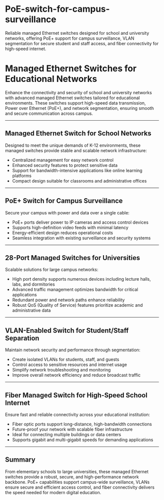 # PoE-switch-for-campus-surveillance
Reliable managed Ethernet switches designed for school and university networks, offering PoE+ support for campus surveillance, VLAN segmentation for secure student and staff access, and fiber connectivity for high-speed internet.

# Managed Ethernet Switches for Educational Networks

Enhance the connectivity and security of school and university networks with advanced managed Ethernet switches tailored for educational environments. These switches support high-speed data transmission, Power over Ethernet (PoE+), and network segmentation, ensuring smooth and secure communication across campus.

---

## Managed Ethernet Switch for School Networks

Designed to meet the unique demands of K-12 environments, these managed switches provide stable and scalable network infrastructure:

- Centralized management for easy network control  
- Enhanced security features to protect sensitive data  
- Support for bandwidth-intensive applications like online learning platforms  
- Compact design suitable for classrooms and administrative offices  

---

## PoE+ Switch for Campus Surveillance

Secure your campus with power and data over a single cable:

- PoE+ ports deliver power to IP cameras and access control devices  
- Supports high-definition video feeds with minimal latency  
- Energy-efficient design reduces operational costs  
- Seamless integration with existing surveillance and security systems  

---

## 28-Port Managed Switches for Universities

Scalable solutions for large campus networks:

- High port density supports numerous devices including lecture halls, labs, and dormitories  
- Advanced traffic management optimizes bandwidth for critical applications  
- Redundant power and network paths enhance reliability  
- Robust QoS (Quality of Service) features prioritize academic and administrative data  

---

## VLAN-Enabled Switch for Student/Staff Separation

Maintain network security and performance through segmentation:

- Create isolated VLANs for students, staff, and guests  
- Control access to sensitive resources and internet usage  
- Simplify network troubleshooting and monitoring  
- Improve overall network efficiency and reduce broadcast traffic  

---

## Fiber Managed Switch for High-Speed School Internet

Ensure fast and reliable connectivity across your educational institution:

- Fiber optic ports support long-distance, high-bandwidth connections  
- Future-proof your network with scalable fiber infrastructure  
- Ideal for connecting multiple buildings or data centers  
- Supports gigabit and multi-gigabit speeds for demanding applications  

---

## Summary

From elementary schools to large universities, these managed Ethernet switches provide a robust, secure, and high-performance network backbone. PoE+ capabilities support campus-wide surveillance, VLANs ensure secure and efficient access control, and fiber connectivity delivers the speed needed for modern digital education.

